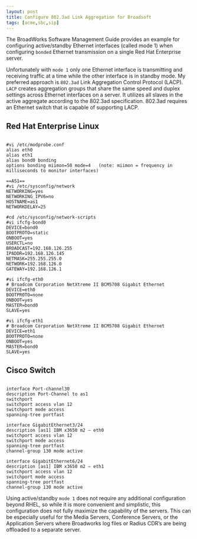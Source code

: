 ```yaml
---
layout: post
title: Configure 802.3ad Link Aggregation for Broadsoft
tags: [acme,sbc,sip]
---
```

The BroadWorks Software Management Guide provides an example for configuring active/standby Ethernet interfaces (called mode 1) when configuring `bonded` Ethernet transmission on a single Red Hat Enterprise server.  

<!--more-->

Unfortunately with `mode 1` only one Ethernet interface is transmitting and receiving traffic at a time while the other interface is in standby mode.  My preferred approach is `802.3ad` Link Aggregation Control Protocol (LACP). `LACP` creates aggregation groups that share the same speed and duplex settings across Ethernet interfaces on a server. It utilizes all slaves in the active aggregate according to the 802.3ad specification.  802.3ad requires an Ethernet switch that is capable of supporting LACP.

## Red Hat Enterprise Linux

```text

#vi /etc/modprobe.conf
alias eth0
alias eth1
alias bond0 bonding
options bonding miimon=50 mode=4   (note: miimon = frequency in milliseconds to monitor interfaces)

==AS1==
#vi /etc/sysconfig/network
NETWORKING=yes
NETWORKING_IPV6=no
HOSTNAME=as1
NETWORKDELAY=25

#cd /etc/sysconfig/network-scripts
#vi ifcfg-bond0
DEVICE=bond0
BOOTPROTO=static
ONBOOT=yes
USERCTL=no
BROADCAST=192.168.126.255
IPADDR=192.168.126.145
NETMASK=255.255.255.0
NETWORK=192.168.126.0
GATEWAY=192.168.126.1

#vi ifcfg-eth0
# Broadcom Corporation NetXtreme II BCM5708 Gigabit Ethernet
DEVICE=eth0
BOOTPROTO=none
ONBOOT=yes
MASTER=bond0
SLAVE=yes

#vi ifcfg-eth1
# Broadcom Corporation NetXtreme II BCM5708 Gigabit Ethernet
DEVICE=eth1
BOOTPROTO=none
ONBOOT=yes
MASTER=bond0
SLAVE=yes

```

## Cisco Switch

```text

interface Port-channel30
description Port-Channel to as1
switchport
switchport access vlan 12
switchport mode access
spanning-tree portfast

interface GigabitEthernet3/24
description [as1] IBM x3650 m2 – eth0
switchport access vlan 12
switchport mode access
spanning-tree portfast
channel-group 130 mode active

interface GigabitEthernet6/24
description [as1] IBM x3650 m2 – eth1
switchport access vlan 12
switchport mode access
spanning-tree portfast
channel-group 130 mode active

```

Using active/standby `mode 1` does not require any additional configuration beyond RHEL, so while it is more convenient and simplistic, this configuration does not fully maximize the capability of the servers.  This can be especially useful for the Media Servers, Conference Servers, or the Application Servers where Broadworks log files or Radius CDR’s are being offloaded to a separate server.